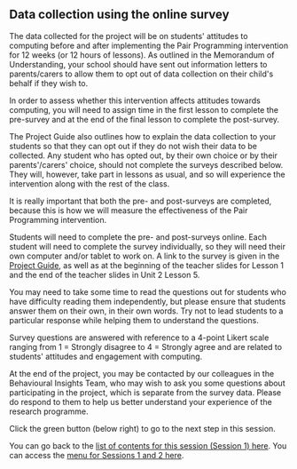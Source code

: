 ## Data collection using the online survey

The data collected for the project will be on students' attitudes to computing before and after implementing the Pair Programming intervention for 12 weeks (or 12 hours of lessons). As outlined in the Memorandum of Understanding, your school should have sent out information letters to parents/carers to allow them to opt out of data collection on their child's behalf if they wish to.

In order to assess whether this intervention affects attitudes towards computing, you will need to assign time in the first lesson to complete the pre-survey and at the end of the final lesson to complete the post-survey.

The Project Guide also outlines how to explain the data collection to your students so that they can opt out if they do not wish their data to be collected. Any student who has opted out, by their own choice or by their parents'/carers' choice, should not complete the surveys described below. They will, however, take part in lessons as usual, and so will experience the intervention along with the rest of the class.
 
It is really important that both the pre- and post-surveys are completed, because this is how we will measure the effectiveness of the Pair Programming intervention. 

Students will need to complete the pre- and post-surveys online. Each student will need to complete the survey individually, so they will need their own computer and/or tablet to work on. A link to the survey is given in the [Project Guide](https://docs.google.com/document/d/13S8BO0gqWpSAZWcPp9iebbffaxlTK3inbTy3ncxHmL8/edit#), as well as at the beginning of the teacher slides for Lesson 1 and the end of the teacher slides in Unit 2 Lesson 5.

You may need to take some time to read the questions out for students who have difficulty reading them independently, but please ensure that students answer them on their own, in their own words. Try not to lead students to a particular response while helping them to understand the questions.

Survey questions are answered with reference to a 4-point Likert scale ranging from 1 = Strongly disagree to 4 = Strongly agree and are related to students' attitudes and engagement with computing.

At the end of the project, you may be contacted by our colleagues in the Behavioural Insights Team, who may wish to ask you some questions about participating in the project, which is separate from the survey data. Please do respond to them to help us better understand your experience of the research programme.

Click the green button (below right) to go to the next step in this session.

You can go back to the [list of contents for this session (Session 1) here](https://projects.raspberrypi.org/en/projects/gbic-pair-programming-1).
You can access the [menu for Sessions 1 and 2 here](https://projects.raspberrypi.org/en/pathways/gbic-pair-programming-training).
